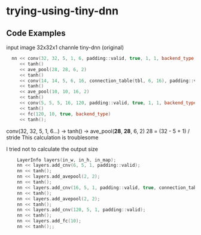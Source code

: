 # trying-using-tiny-dnn

## Code Examples

input image 32x32x1 channle
tiny-dnn (original)

```cpp
  nn << conv(32, 32, 5, 1, 6, padding::valid, true, 1, 1, backend_type)
     << tanh()
     << ave_pool(28, 28, 6, 2)
     << tanh()
     << conv(14, 14, 5, 6, 16, connection_table(tbl, 6, 16), padding::valid, true, 1, 1, backend_type)
     << tanh()
     << ave_pool(10, 10, 16, 2)
     << tanh()
     << conv(5, 5, 5, 16, 120, padding::valid, true, 1, 1, backend_type)
     << tanh()
     << fc(120, 10, true, backend_type)
     << tanh();
```
conv(32, 32, 5, 1, 6...) -> tanh() -> ave_pool(**28**, **28**, 6, 2)
28 = (32 - 5 + 1) / stride
This calculation is troublesome

I tried not to calculate the output size
```cpp
 	LayerInfo layers(in_w, in_h, in_map);
	nn << layers.add_cnv(6, 5, 1, padding::valid);
	nn << tanh();
	nn << layers.add_avepool(2, 2);
	nn << tanh();
	nn << layers.add_cnv(16, 5, 1, padding::valid, true, connection_table(tbl, 6, 16));
	nn << tanh();
	nn << layers.add_avepool(2, 2);
	nn << tanh();
	nn << layers.add_cnv(120, 5, 1, padding::valid);
	nn << tanh();
	nn << layers.add_fc(10);
	nn << tanh();;

